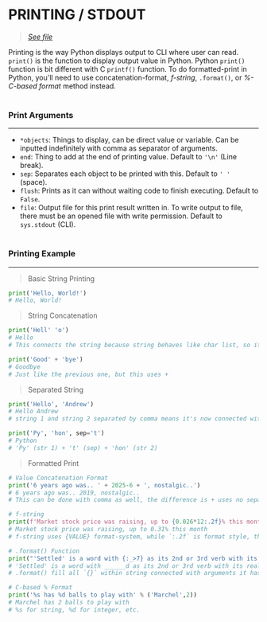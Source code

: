 # PRINTING / STDOUT
> *[See file](printing.py)*

Printing is the way Python displays output to CLI where user can read. `print()` is the function to display output value in Python. Python `print()` function is bit different with C `printf()` function. To do formatted-print in Python, you'll need to use concatenation-format, *f-string*, `.format()`, or *%-C-based format* method instead.
<br><br>
### Print Arguments
---
- `*objects`: Things to display, can be direct value or variable. Can be inputted indefinitely with comma as separator of arguments.
- `end`: Thing to add at the end of printing value. Default to `'\n'` (Line break).
- `sep`: Separates each object to be printed with this. Default to `' '` (space).
- `flush`: Prints as it can without waiting code to finish executing. Default to `False`.
- `file`: Output file for this print result written in. To write output to file, there must be an opened file with write permission. Default to `sys.stdout` (CLI).
<br><br>
### Printing Example
---
> Basic String Printing
```py
print('Hello, World!')
# Hello, World!
```
> String Concatenation
```py
print('Hell' 'o')
# Hello
# This connects the string because string behaves like char list, so it's basically list of a single char and connected to make string

print('Good' + 'bye')
# Goodbye
# Just like the previous one, but this uses +
```
> Separated String
```py
print('Hello', 'Andrew')
# Hello Andrew
# string 1 and string 2 separated by comma means it's now connected with `sep` value which not set means default to ' '

print('Py', 'hon', sep='t')
# Python
# 'Py' (str 1) + 't' (sep) + 'hon' (str 2)
```
> Formatted Print
```py
# Value Concatenation Format
print('6 years ago was.. ' + 2025-6 + ', nostalgic..')
# 6 years ago was.. 2019, nostalgic..
# This can be done with comma as well, the difference is + uses no separator while comma uses

# f-string
print(f'Market stock price was raising, up to {0.026*12:.2f}% this month')
# Market stock price was raising, up to 0.31% this month
# f-string uses {VALUE} format-system, while `:.2f` is format style, this means result will be 2 digit decimal

# .format() Function
print("'Settled' is a word with {:_>7} as its 2nd or 3rd verb with its real word length is {} characters".format('d',6))
# 'Settled' is a word with ______d as its 2nd or 3rd verb with its real word length is 6 characters
# .format() fill all `{}` within string connected with arguments it has

# C-based % Format
print('%s has %d balls to play with' % ('Marchel',2))
# Marchel has 2 balls to play with
# %s for string, %d for integer, etc.
```
